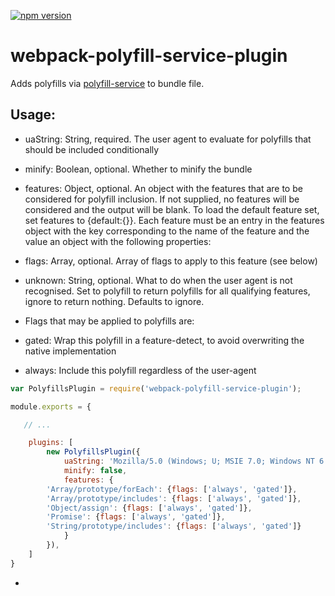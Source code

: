 [![npm version](https://badge.fury.io/js/webpack-polyfills-plugin.svg)](https://badge.fury.io/js/webpack-polyfill-service-plugin)

# webpack-polyfill-service-plugin

Adds polyfills via [polyfill-service](https://github.com/Financial-Times/polyfill-service) to bundle file.

## Usage:

 - uaString: String, required. The user agent to evaluate for polyfills that should be included conditionally
 - minify: Boolean, optional. Whether to minify the bundle
 - features: Object, optional. An object with the features that are to be considered for polyfill inclusion. If not  supplied, no features will be considered and the output will be blank. To load the default feature set, set features to {default:{}}. Each feature must be an entry in the features object with the key corresponding to the name of the feature and the value an object with the following properties:
  - flags: Array, optional. Array of flags to apply to this feature (see below)
 - unknown: String, optional. What to do when the user agent is not recognised. Set to polyfill to return polyfills  for all qualifying features, ignore to return nothing. Defaults to ignore.
 - Flags that may be applied to polyfills are:

  - gated: Wrap this polyfill in a feature-detect, to avoid overwriting the native implementation
  - always: Include this polyfill regardless of the user-agent

```javascript
var PolyfillsPlugin = require('webpack-polyfill-service-plugin');

module.exports = {

   // ...

	plugins: [
		new PolyfillsPlugin({
			uaString: 'Mozilla/5.0 (Windows; U; MSIE 7.0; Windows NT 6.0; en-US)',
			minify: false,
			features: {
        'Array/prototype/forEach': {flags: ['always', 'gated']},
        'Array/prototype/includes': {flags: ['always', 'gated']},
        'Object/assign': {flags: ['always', 'gated']},
        'Promise': {flags: ['always', 'gated']},
        'String/prototype/includes': {flags: ['always', 'gated']}
			}
		}),
	]
}
```
 -
